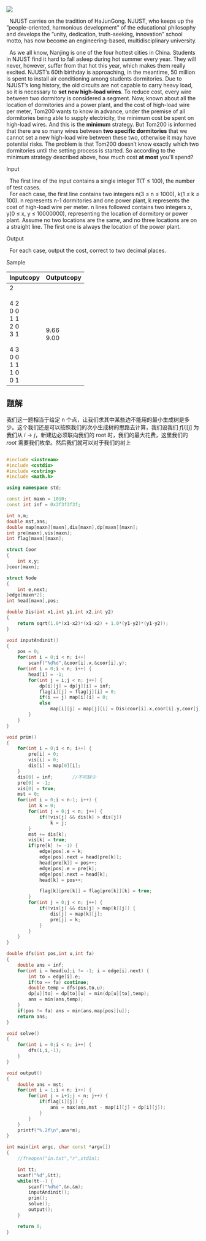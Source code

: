 ![](https://vj.csgrandeur.cn/2b01badb9baed1b7ba09738a79d6aa46?v=1698677892)

  
  NJUST carries on the tradition of HaJunGong. NJUST, who keeps up the ”people-oriented, harmonious development” of the educational philosophy and develops the ”unity, dedication, truth-seeking, innovation” school motto, has now become an engineering-based, multidisciplinary university.  
  
  As we all know, Nanjing is one of the four hottest cities in China. Students in NJUST find it hard to fall asleep during hot summer every year. They will never, however, suffer from that hot this year, which makes them really excited. NJUST’s 60th birthday is approaching, in the meantime, 50 million is spent to install air conditioning among students dormitories. Due to NJUST’s long history, the old circuits are not capable to carry heavy load, so it is necessary to **set new high-load wires**. To reduce cost, every wire between two dormitory is considered a segment. Now, known about all the location of dormitories and a power plant, and the cost of high-load wire per meter, Tom200 wants to know in advance, under the premise of all dormitories being able to supply electricity, the minimum cost be spent on high-load wires. And this is the **minimum** strategy. But Tom200 is informed that there are so many wires between **two specific dormitories** that we cannot set a new high-load wire between these two, otherwise it may have potential risks. The problem is that Tom200 doesn’t know exactly which two dormitories until the setting process is started. So according to the minimum strategy described above, how much cost **at most** you'll spend?

Input

  The first line of the input contains a single integer T(T ≤ 100), the number of test cases.  
  For each case, the first line contains two integers n(3 ≤ n ≤ 1000), k(1 ≤ k ≤ 100). n represents n-1 dormitories and one power plant, k represents the cost of high-load wire per meter. n lines followed contains two integers x, y(0 ≤ x, y ≤ 10000000), representing the location of dormitory or power plant. Assume no two locations are the same, and no three locations are on a straight line. The first one is always the location of the power plant.

Output

  For each case, output the cost, correct to two decimal places.

Sample

|Inputcopy|Outputcopy|
|---|---|
|2<br><br>4 2<br>0 0<br>1 1<br>2 0<br>3 1<br><br>4 3<br>0 0<br>1 1<br>1 0<br>0 1|9.66<br>9.00|

## 题解
我们这一题相当于给定 n 个点，让我们求其中某些边不能用的最小生成树是多少。这个我们还是可以按照我们的次小生成树的思路去计算，我们设我们 $f[i][j]$ 为我们从 $i\to j$，新建边必须联向我们的 root 时，我们的最大花费，这里我们的 $root$ 需要我们枚举。然后我们就可以对于我们的树上
```cpp

#include <iostream>
#include <cstdio>
#include <cstring>
#include <math.h>

using namespace std;

const int maxn = 1010;
const int inf = 0x3f3f3f3f;

int n,m;
double mst,ans;
double map[maxn][maxn],dis[maxn],dp[maxn][maxn];
int pre[maxn],vis[maxn];
int flag[maxn][maxn];

struct Coor
{
    int x,y;
}coor[maxn];

struct Node
{
    int e,next;
}edge[maxn*2];
int head[maxn],pos;

double Dis(int x1,int y1,int x2,int y2)
{
    return sqrt(1.0*(x1-x2)*(x1-x2) + 1.0*(y1-y2)*(y1-y2));
}

void inputAndinit()
{
    pos = 0;
    for(int i = 0;i < n; i++) 
        scanf("%d%d",&coor[i].x,&coor[i].y);
    for(int i = 0;i < n; i++) {
        head[i] = -1;
        for(int j = i;j < n; j++) {
            dp[i][j] = dp[j][i] = inf;
            flag[i][j] = flag[j][i] = 0;
            if(i == j) map[i][i] = 0;
            else 
                map[i][j] = map[j][i] = Dis(coor[i].x,coor[i].y,coor[j].x,coor[j].y);
        }
    }
}

void prim()
{
    for(int i = 0;i < n; i++) {
        pre[i] = 0;
        vis[i] = 0;
        dis[i] = map[0][i];
    }
    dis[0] = inf;       //不可缺少
    pre[0] = -1;
    vis[0] = true;
    mst = 0;
    for(int i = 0;i < n-1; i++) {
        int k = 0;
        for(int j = 0;j < n; j++) {
            if(!vis[j] && dis[k] > dis[j])
                k = j;
        }
        mst += dis[k];
        vis[k] = true;
        if(pre[k] != -1) {
            edge[pos].e = k;
            edge[pos].next = head[pre[k]];
            head[pre[k]] = pos++;
            edge[pos].e = pre[k];
            edge[pos].next = head[k];
            head[k] = pos++;

            flag[k][pre[k]] = flag[pre[k]][k] = true;
        }
        for(int j = 0;j < n; j++) {
            if(!vis[j] && dis[j] > map[k][j]) {
                dis[j] = map[k][j];
                pre[j] = k;
            }
        }
    }
}

double dfs(int pos,int u,int fa)
{
    double ans = inf;
    for(int i = head[u];i != -1; i = edge[i].next) {
        int to = edge[i].e;
        if(to == fa) continue;
        double temp = dfs(pos,to,u);
        dp[u][to] = dp[to][u] = min(dp[u][to],temp);
        ans = min(ans,temp);
    }
    if(pos != fa) ans = min(ans,map[pos][u]);
    return ans;
}

void solve()
{
    for(int i = 0;i < n; i++) {
        dfs(i,i,-1);
    }
}

void output()
{
    double ans = mst;
    for(int i = 1;i < n; i++) {
        for(int j = i+1;j < n; j++) {
            if(flag[i][j]) {
                ans = max(ans,mst - map[i][j] + dp[i][j]);
            }
        }
    }
    printf("%.2f\n",ans*m);
}

int main(int argc, char const *argv[])
{
    //freopen("in.txt","r",stdin);

    int tt;
    scanf("%d",&tt);
    while(tt--) {
        scanf("%d%d",&n,&m);
        inputAndinit();
        prim();
        solve();
        output();
    }

    return 0;
}
```